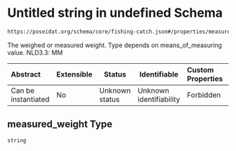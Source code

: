 # Untitled string in undefined Schema

```txt
https://poseidat.org/schema/core/fishing-catch.json#/properties/measured_weight
```

The weighed or measured weight. Type depends on means_of_measuring value. NLD3.3: MM


| Abstract            | Extensible | Status         | Identifiable            | Custom Properties | Additional Properties | Access Restrictions | Defined In                                                                     |
| :------------------ | ---------- | -------------- | ----------------------- | :---------------- | --------------------- | ------------------- | ------------------------------------------------------------------------------ |
| Can be instantiated | No         | Unknown status | Unknown identifiability | Forbidden         | Allowed               | none                | [fishing-catch.json\*](schemas/core/fishing-catch.json "open original schema") |

## measured_weight Type

`string`
